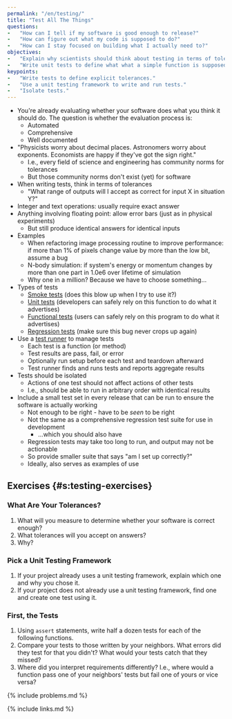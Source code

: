 ```yaml
---
permalink: "/en/testing/"
title: "Test All The Things"
questions:
-   "How can I tell if my software is good enough to release?"
-   "How can figure out what my code is supposed to do?"
-   "How can I stay focused on building what I actually need to?"
objectives:
-   "Explain why scientists should think about testing in terms of tolerances."
-   "Write unit tests to define what what a simple function is supposed to do."
keypoints:
-   "Write tests to define explicit tolerances."
-   "Use a unit testing framework to write and run tests."
-   "Isolate tests."
---
```


-   You're already evaluating whether your software does what you think it should do.
    The question is whether the evaluation process is:
    -   Automated
    -   Comprehensive
    -   Well documented
-   "Physicists worry about decimal places. Astronomers worry about exponents. Economists are happy if they've got the sign right."
    -   I.e., every field of science and engineering has community norms for tolerances
    -   But those community norms don't exist (yet) for software
-   When writing tests, think in terms of tolerances
    -   "What range of outputs will I accept as correct for input X in situation Y?"
-   Integer and text operations: usually require exact answer
-   Anything involving floating point: allow error bars (just as in physical experiments)
    -   But still produce identical answers for identical inputs
-   Examples
    -   When refactoring image processing routine to improve performance:
    if more than 1% of pixels change value by more than the low bit, assume a bug
    -   N-body simulation:
    if system's energy or momentum changes by more than one part in 1.0e6 over lifetime of simulation
    -   Why one in a million?  Because we have to choose something...
-   Types of tests
    -   [Smoke tests](#g:smoke-test) (does this blow up when I try to use it?)
    -   [Unit tests](#g:unit-test) (developers can safely rely on this function to do what it advertises)
    -   [Functional tests](#g:functional-test) (users can safely rely on this program to do what it advertises)
    -   [Regression tests](#g:regression-test) (make sure this bug never crops up again)
-   Use a [test runner](#g:test-runner) to manage tests
    -   Each test is a function (or method)
    -   Test results are pass, fail, or error
    -   Optionally run setup before each test and teardown afterward
    -   Test runner finds and runs tests and reports aggregate results
-   Tests should be isolated
    -   Actions of one test should not affect actions of other tests
    -   I.e., should be able to run in arbitrary order with identical results
-   Include a small test set in every release that can be run to ensure the software is actually working
    -   Not enough to be right - have to be *seen* to be right
    -   Not the same as a comprehensive regression test suite for use in development
        -   ...which you should also have
    -   Regression tests may take too long to run, and output may not be actionable
    -   So provide smaller suite that says "am I set up correctly?"
    - Ideally, also serves as examples of use

## Exercises {#s:testing-exercises}

### What Are Your Tolerances?

1.  What will you measure to determine whether your software is correct enough?
2.  What tolerances will you accept on answers?
3.  Why?

### Pick a Unit Testing Framework

1.  If your project already uses a unit testing framework,
    explain which one and why you chose it.
2.  If your project does not already use a unit testing framework,
    find one and create one test using it.

### First, the Tests

1.  Using `assert` statements,
    write half a dozen tests for each of the following functions.
2.  Compare your tests to those written by your neighbors.
    What errors did they test for that you didn't?
    What would your tests catch that they missed?
3.  Where did you interpret requirements differently?
    I.e., where would a function pass one of your neighbors' tests but fail one of yours
    or vice versa?

{% include problems.md %}

{% include links.md %}

